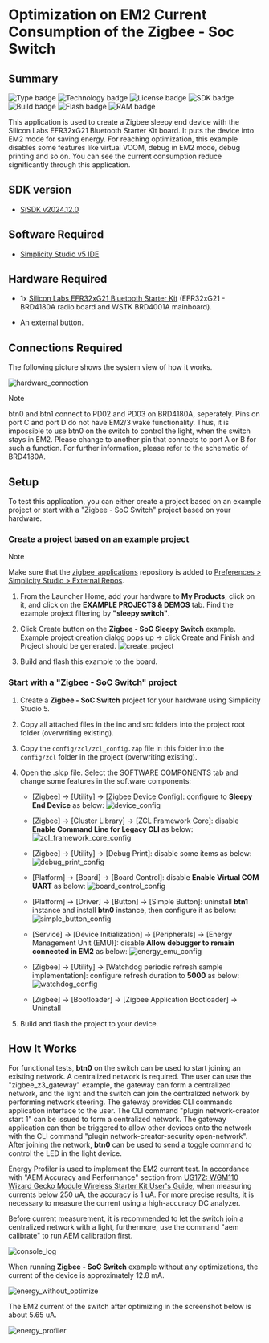 # Optimization on EM2 Current Consumption of the Zigbee - Soc Switch #
## Summary ##
![Type badge](https://img.shields.io/badge/Type-Virtual%20Application-green)
![Technology badge](https://img.shields.io/badge/Technology-Zigbee-green)
![License badge](https://img.shields.io/badge/License-Zlib-green)
![SDK badge](https://img.shields.io/badge/SDK-v2024.12.0-green)
![Build badge](https://img.shields.io/badge/Build-passing-green)
![Flash badge](https://img.shields.io/badge/Flash-220.51%20KB-blue)
![RAM badge](https://img.shields.io/badge/RAM-16.42%20KB-blue)

This application is used to create a Zigbee sleepy end device with the Silicon Labs EFR32xG21 Bluetooth Starter Kit board. It puts the device into EM2 mode for saving energy. For reaching optimization, this example disables some features like virtual VCOM, debug in EM2 mode, debug printing and so on. You can see the current consumption reduce significantly through this application.

## SDK version ##

- [SiSDK v2024.12.0](https://github.com/SiliconLabs/simplicity_sdk/releases/tag/v2024.12.0)

## Software Required ##

- [Simplicity Studio v5 IDE](https://www.silabs.com/developers/simplicity-studio)

## Hardware Required ##

- 1x [Silicon Labs EFR32xG21 Bluetooth Starter Kit](https://www.silabs.com/development-tools/wireless/efr32xg21-bluetooth-starter-kit?tab=overview) (EFR32xG21 - BRD4180A radio board and WSTK BRD4001A mainboard).

- An external button.

## Connections Required ##

The following picture shows the system view of how it works.

![hardware_connection](image/hardware_connection.png)

> [!NOTE]
> btn0 and btn1 connect to PD02 and PD03 on BRD4180A, seperately. Pins on port C and port D do not have EM2/3 wake functionality. Thus, it is impossible to use btn0 on the switch to control the light, when the switch stays in EM2. Please change to another pin that connects to port A or B for such a function. For further information, please refer to the schematic of BRD4180A.

## Setup ##

To test this application, you can either create a project based on an example project or start with a "Zigbee - SoC Switch" project based on your hardware.

### Create a project based on an example project ###

> [!NOTE]
> Make sure that the [zigbee_applications](https://github.com/SiliconLabs/zigbee_applications) repository is added to [Preferences > Simplicity Studio > External Repos](https://docs.silabs.com/simplicity-studio-5-users-guide/latest/ss-5-users-guide-about-the-launcher/welcome-and-device-tabs).

1. From the Launcher Home, add your hardware to **My Products**, click on it, and click on the **EXAMPLE PROJECTS & DEMOS** tab. Find the example project filtering by **"sleepy switch"**.

2. Click Create button on the **Zigbee - SoC Sleepy Switch** example. Example project creation dialog pops up -> click Create and Finish and Project should be generated.
![create_project](image/create_project.png)

3. Build and flash this example to the board.

### Start with a "Zigbee - SoC Switch" project ###

1. Create a **Zigbee - SoC Switch** project for your hardware using Simplicity Studio 5.

2. Copy all attached files in the inc and src folders into the project root folder (overwriting existing).

3. Copy the `config/zcl/zcl_config.zap` file in this folder into the `config/zcl` folder in the project (overwriting existing).

4. Open the .slcp file. Select the SOFTWARE COMPONENTS tab and change some features in the software components:

    - [Zigbee] → [Utility] → [Zigbee Device Config]: configure to **Sleepy End Device** as below:
    ![device_config](image/device_config.png)

    - [Zigbee] → [Cluster Library] → [ZCL Framework Core]: disable **Enable Command Line for Legacy CLI** as below:
    ![zcl_framework_core_config](image/zcl_framework_core_config.png)

    - [Zigbee] → [Utility] → [Debug Print]: disable some items as below:
    ![debug_print_config](image/debug_print_config.png)

    - [Platform] → [Board] → [Board Control]: disable **Enable Virtual COM UART** as below:
    ![board_control_config](image/board_control_config.png)

    - [Platform] → [Driver] → [Button] → [Simple Button]: uninstall **btn1** instance and install **btn0** instance, then configure it as below:
    ![simple_button_config](image/simple_button_config.png)

    - [Service] → [Device Initialization] → [Peripherals] → [Energy Management Unit (EMU)]: disable **Allow debugger to remain connected in EM2** as below:
    ![energy_emu_config](image/energy_emu_config.png)

    - [Zigbee] → [Utility] → [Watchdog periodic refresh sample implementation]: configure refresh duration to **5000** as below:
    ![watchdog_config](image/watchdog_config.png)

    - [Zigbee] → [Bootloader] → [Zigbee Application Bootloader] → Uninstall

5. Build and flash the project to your device.

## How It Works ##

For functional tests, **btn0** on the switch can be used to start joining an existing network. A centralized network is required. The user can use the "zigbee_z3_gateway" example, the gateway can form a centralized network, and the light and the switch can join the centralized network by performing network steering. The gateway provides CLI commands application interface to the user. The CLI command "plugin network-creator start 1" can be issued to form a centralized network. The gateway application can then be triggered to allow other devices onto the network with the CLI command "plugin network-creator-security open-network".
After joining the network, **btn0** can be used to send a toggle command to control the LED in the light device.

Energy Profiler is used to implement the EM2 current test. In accordance with "AEM Accuracy and Performance" section from [UG172: WGM110 Wizard Gecko Module Wireless Starter Kit User's Guide](https://www.silabs.com/documents/public/user-guides/ug172-brd4320a-user-guide.pdf), when measuring currents below 250 uA, the accuracy is 1 uA. For more precise results, it is necessary to measure the current using a high-accuracy DC analyzer.  

Before current measurement, it is recommended to let the switch join a centralized network with a light, furthermore, use the command "aem calibrate" to run AEM calibration first.

![console_log](image/console_log.png)

When running **Zigbee - SoC Switch** example without any optimizations, the current of the device is approximately 12.8 mA.

![energy_without_optimize](image/energy_not_optimize.png)

The EM2 current of the switch after optimizing in the screenshot below is about  5.65 uA.

![energy_profiler](image/energy_profiler.png)
